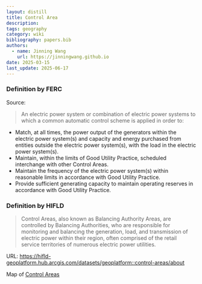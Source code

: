 ```yaml
---
layout: distill
title: Control Area
description:
tags: geography
category: wiki
bibliography: papers.bib
authors:
  - name: Jinning Wang
    url: https://jinningwang.github.io
date: 2025-03-15
last_update: 2025-06-17
---
```


### Definition by FERC

Source: <d-cite key="ferc2020glossary"></d-cite>

> An electric power system or combination of electric power systems to which a common automatic control scheme is applied in order to:

- Match, at all times, the power output of the generators within the electric power system(s) and capacity and energy purchased from entities outside the electric power system(s), with the load in the electric power system(s).
- Maintain, within the limits of Good Utility Practice, scheduled interchange with other Control Areas.
- Maintain the frequency of the electric power system(s) within reasonable limits in accordance with Good Utility Practice.
- Provide sufficient generating capacity to maintain operating reserves in accordance with Good Utility Practice.

### Definition by HIFLD

> Control Areas, also known as Balancing Authority Areas, are controlled by Balancing Authorities, who are responsible for monitoring and balancing the generation, load, and transmission of electric power within their region, often comprised of the retail service territories of numerous electric power utilities.

URL: <https://hifld-geoplatform.hub.arcgis.com/datasets/geoplatform::control-areas/about>

Map of [Control Areas](https://hifld-geoplatform.hub.arcgis.com/maps/db7622e5ebdd40428fcafbd1615d621a)

<br>
<br>
<br>
<br>
